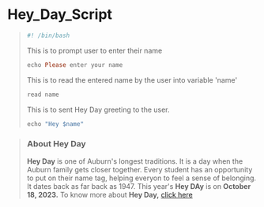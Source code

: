 # Hey_Day_Script
>```ruby
>#! /bin/bash
>```
> This is to prompt user to enter their name
>```ruby
>echo Please enter your name
>```
>This is to read the entered name by the user into variable 'name'
>```ruby
>read name
>```
>This is to sent Hey Day greeting to the user.
>```ruby
>echo "Hey $name"
>```

>### About Hey Day ###
>**Hey Day** is one of Auburn's longest traditions. It is a day when the Auburn family gets closer together. 
Every student has an opportunity to put on their name tag, helping everyon to feel a sense of belonging. 
It dates back as far back as 1947. This year's **Hey DAy** is on **October 18, 2023.**
To know more about **Hey Day,** [click here](http://sga.auburn.edu/hey-day/)

